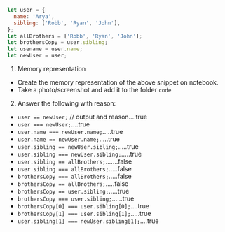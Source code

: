 ```js
let user = {
  name: 'Arya',
  sibling: ['Robb', 'Ryan', 'John'],
};
let allBrothers = ['Robb', 'Ryan', 'John'];
let brothersCopy = user.sibling;
let usename = user.name;
let newUser = user;
```

1. Memory representation

- Create the memory representation of the above snippet on notebook.
- Take a photo/screenshot and add it to the folder `code`

<!-- To add this image here use ![name](./hello.jpg) -->

2. Answer the following with reason:

- `user == newUser;` // output and reason....true
- `user === newUser;`....true
- `user.name === newUser.name;`.....true
- `user.name == newUser.name;`.....true
- `user.sibling == newUser.sibling;`.....true
- `user.sibling === newUser.sibling;`.....true
- `user.sibling == allBrothers;`.......false
- `user.sibling === allBrothers;`.....false
- `brothersCopy === allBrothers;`.....false
- `brothersCopy == allBrothers;`.....false
- `brothersCopy == user.sibling;`.....true
- `brothersCopy === user.sibling;`......true
- `brothersCopy[0] === user.sibling[0];`....true
- `brothersCopy[1] === user.sibling[1];`.....true
- `user.sibling[1] === newUser.sibling[1];`....true
